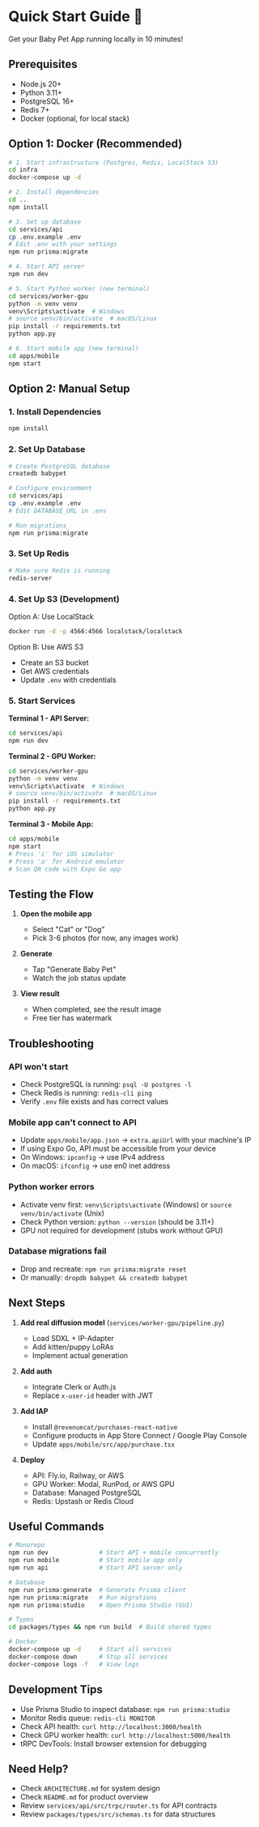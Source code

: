 # Quick Start Guide 🚀

Get your Baby Pet App running locally in 10 minutes!

## Prerequisites

- Node.js 20+
- Python 3.11+
- PostgreSQL 16+
- Redis 7+
- Docker (optional, for local stack)

## Option 1: Docker (Recommended)

```bash
# 1. Start infrastructure (Postgres, Redis, LocalStack S3)
cd infra
docker-compose up -d

# 2. Install dependencies
cd ..
npm install

# 3. Set up database
cd services/api
cp .env.example .env
# Edit .env with your settings
npm run prisma:migrate

# 4. Start API server
npm run dev

# 5. Start Python worker (new terminal)
cd services/worker-gpu
python -m venv venv
venv\Scripts\activate  # Windows
# source venv/bin/activate  # macOS/Linux
pip install -r requirements.txt
python app.py

# 6. Start mobile app (new terminal)
cd apps/mobile
npm start
```

## Option 2: Manual Setup

### 1. Install Dependencies

```bash
npm install
```

### 2. Set Up Database

```bash
# Create PostgreSQL database
createdb babypet

# Configure environment
cd services/api
cp .env.example .env
# Edit DATABASE_URL in .env

# Run migrations
npm run prisma:migrate
```

### 3. Set Up Redis

```bash
# Make sure Redis is running
redis-server
```

### 4. Set Up S3 (Development)

Option A: Use LocalStack
```bash
docker run -d -p 4566:4566 localstack/localstack
```

Option B: Use AWS S3
- Create an S3 bucket
- Get AWS credentials
- Update `.env` with credentials

### 5. Start Services

**Terminal 1 - API Server:**
```bash
cd services/api
npm run dev
```

**Terminal 2 - GPU Worker:**
```bash
cd services/worker-gpu
python -m venv venv
venv\Scripts\activate  # Windows
# source venv/bin/activate  # macOS/Linux
pip install -r requirements.txt
python app.py
```

**Terminal 3 - Mobile App:**
```bash
cd apps/mobile
npm start
# Press 'i' for iOS simulator
# Press 'a' for Android emulator
# Scan QR code with Expo Go app
```

## Testing the Flow

1. **Open the mobile app**
   - Select "Cat" or "Dog"
   - Pick 3-6 photos (for now, any images work)

2. **Generate**
   - Tap "Generate Baby Pet"
   - Watch the job status update

3. **View result**
   - When completed, see the result image
   - Free tier has watermark

## Troubleshooting

### API won't start
- Check PostgreSQL is running: `psql -U postgres -l`
- Check Redis is running: `redis-cli ping`
- Verify `.env` file exists and has correct values

### Mobile app can't connect to API
- Update `apps/mobile/app.json` → `extra.apiUrl` with your machine's IP
- If using Expo Go, API must be accessible from your device
- On Windows: `ipconfig` → use IPv4 address
- On macOS: `ifconfig` → use en0 inet address

### Python worker errors
- Activate venv first: `venv\Scripts\activate` (Windows) or `source venv/bin/activate` (Unix)
- Check Python version: `python --version` (should be 3.11+)
- GPU not required for development (stubs work without GPU)

### Database migrations fail
- Drop and recreate: `npm run prisma:migrate reset`
- Or manually: `dropdb babypet && createdb babypet`

## Next Steps

1. **Add real diffusion model** (`services/worker-gpu/pipeline.py`)
   - Load SDXL + IP-Adapter
   - Add kitten/puppy LoRAs
   - Implement actual generation

2. **Add auth** 
   - Integrate Clerk or Auth.js
   - Replace `x-user-id` header with JWT

3. **Add IAP**
   - Install `@revenuecat/purchases-react-native`
   - Configure products in App Store Connect / Google Play Console
   - Update `apps/mobile/src/app/purchase.tsx`

4. **Deploy**
   - API: Fly.io, Railway, or AWS
   - GPU Worker: Modal, RunPod, or AWS GPU
   - Database: Managed PostgreSQL
   - Redis: Upstash or Redis Cloud

## Useful Commands

```bash
# Monorepo
npm run dev              # Start API + mobile concurrently
npm run mobile           # Start mobile app only
npm run api              # Start API server only

# Database
npm run prisma:generate  # Generate Prisma client
npm run prisma:migrate   # Run migrations
npm run prisma:studio    # Open Prisma Studio (GUI)

# Types
cd packages/types && npm run build  # Build shared types

# Docker
docker-compose up -d     # Start all services
docker-compose down      # Stop all services
docker-compose logs -f   # View logs
```

## Development Tips

- Use Prisma Studio to inspect database: `npm run prisma:studio`
- Monitor Redis queue: `redis-cli MONITOR`
- Check API health: `curl http://localhost:3000/health`
- Check GPU worker health: `curl http://localhost:5000/health`
- tRPC DevTools: Install browser extension for debugging

## Need Help?

- Check `ARCHITECTURE.md` for system design
- Check `README.md` for product overview
- Review `services/api/src/trpc/router.ts` for API contracts
- Review `packages/types/src/schemas.ts` for data structures

